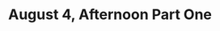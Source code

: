 ---
layout: manifest
title: August 4, Afternoon Part One
manifest_name: august-4-afternoon-part-one

---
